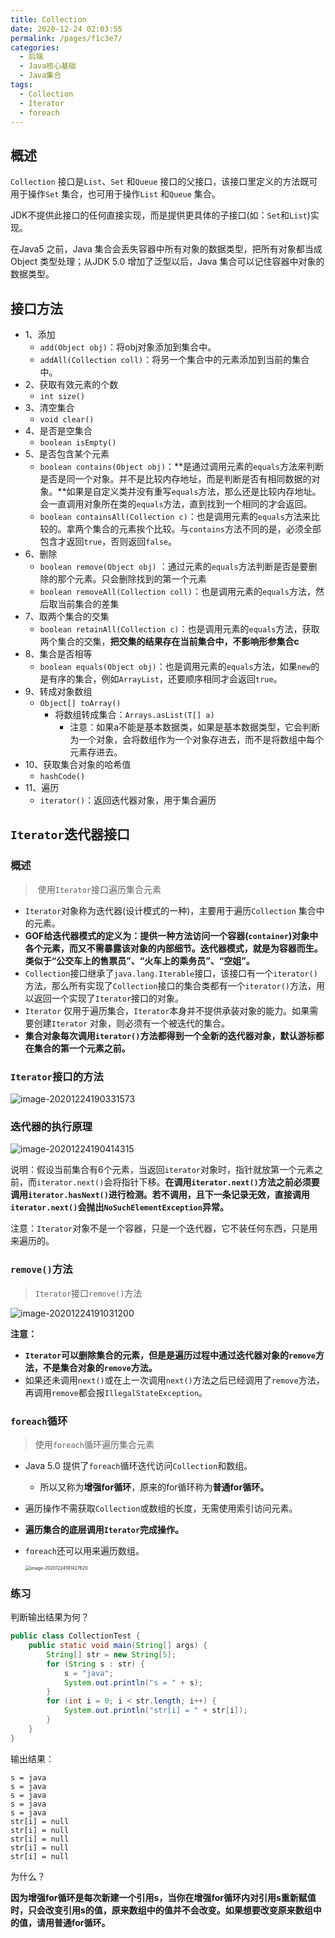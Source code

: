 ```yaml
---
title: Collection
date: 2020-12-24 02:03:55
permalink: /pages/f1c3e7/
categories:
  - 后端
  - Java核心基础
  - Java集合
tags:
  - Collection
  - Iterator
  - foreach
---
```


## 概述
`Collection` 接口是`List`、`Set` 和`Queue` 接口的父接口，该接口里定义的方法既可用于操作`Set` 集合，也可用于操作`List` 和`Queue` 集合。

JDK不提供此接口的任何直接实现，而是提供更具体的子接口(如：`Set`和`List`)实现。

在Java5 之前，Java 集合会丢失容器中所有对象的数据类型，把所有对象都当成Object 类型处理；从JDK 5.0 增加了泛型以后，Java 集合可以记住容器中对象的数据类型。



## 接口方法

- 1、添加
  - `add(Object obj)`：将obj对象添加到集合中。
  - `addAll(Collection coll)`：将另一个集合中的元素添加到当前的集合中。
- 2、获取有效元素的个数
  - `int size()`
- 3、清空集合
  - `void clear()`
- 4、是否是空集合
  - `boolean isEmpty()`
- 5、是否包含某个元素
  - `boolean contains(Object obj)`：**是通过调用元素的`equals`方法来判断是否是同一个对象。并不是比较内存地址，而是判断是否有相同数据的对象。**如果是自定义类并没有重写`equals`方法，那么还是比较内存地址。会一直调用对象所在类的`equals`方法，直到找到一个相同的才会返回。
  - `boolean containsAll(Collection c)`：也是调用元素的`equals`方法来比较的。拿两个集合的元素挨个比较。与`contains`方法不同的是，必须全部包含才返回`true`，否则返回`false`。
- 6、删除
  - `boolean remove(Object obj)` ：通过元素的`equals`方法判断是否是要删除的那个元素。只会删除找到的第一个元素
  - `boolean removeAll(Collection coll)`：也是调用元素的`equals`方法，然后取当前集合的差集
- 7、取两个集合的交集
  - `boolean retainAll(Collection c)`：也是调用元素的`equals`方法，获取两个集合的交集，**把交集的结果存在当前集合中，不影响形参集合c**
- 8、集合是否相等
  - `boolean equals(Object obj)`：也是调用元素的`equals`方法，如果`new`的是有序的集合，例如`ArrayList`，还要顺序相同才会返回`true`。
- 9、转成对象数组
  - `Object[] toArray()`
    - 将数组转成集合：`Arrays.asList(T[] a)`
      - 注意：如果a不能是基本数据类，如果是基本数据类型，它会判断为一个对象，会将数组作为一个对象存进去，而不是将数组中每个元素存进去。
- 10、获取集合对象的哈希值
  - `hashCode()`
- 11、遍历
  - `iterator()`：返回迭代器对象，用于集合遍历



## `Iterator`迭代器接口

### 概述

> ​	使用`Iterator`接口遍历集合元素

- `Iterator`对象称为迭代器(设计模式的一种)，主要用于遍历`Collection` 集合中的元素。
- **GOF给迭代器模式的定义为：提供一种方法访问一个容器(`container`)对象中各个元素，而又不需暴露该对象的内部细节。迭代器模式，就是为容器而生。类似于“公交车上的售票员”、“火车上的乘务员”、“空姐”。**
- `Collection`接口继承了`java.lang.Iterable`接口，该接口有一个`iterator()`方法，那么所有实现了`Collection`接口的集合类都有一个`iterator()`方法，用以返回一个实现了`Iterator`接口的对象。
- `Iterator` 仅用于遍历集合，`Iterator`本身并不提供承装对象的能力。如果需要创建`Iterator` 对象，则必须有一个被迭代的集合。
- **集合对象每次调用`iterator()`方法都得到一个全新的迭代器对象，默认游标都在集合的第一个元素之前。**



### `Iterator`接口的方法

![image-20201224190331573](https://raw.githubusercontent.com/SaulJWu/images/main/20201224190331.png)



### 迭代器的执行原理

![image-20201224190414315](https://raw.githubusercontent.com/SaulJWu/images/main/20201224190414.png)

说明：假设当前集合有6个元素，当返回`iterator`对象时，指针就放第一个元素之前，而`iterator.next()`会将指针下移。**在调用`iterator.next()`方法之前必须要调用`iterator.hasNext()`进行检测。若不调用，且下一条记录无效，直接调用`iterator.next()`会抛出`NoSuchElementException`异常。**

注意：`Iterator`对象不是一个容器，只是一个迭代器，它不装任何东西，只是用来遍历的。



### `remove()`方法

> `Iterator`接口`remove()`方法

![image-20201224191031200](https://raw.githubusercontent.com/SaulJWu/images/main/20201224191031.png)

**注意：**

- **`Iterator`可以删除集合的元素，但是是遍历过程中通过迭代器对象的`remove`方法，不是集合对象的`remove`方法。**
- 如果还未调用`next()`或在上一次调用`next()`方法之后已经调用了`remove`方法，再调用`remove`都会报`IllegalStateException`。



### `foreach`循环

> 使用`foreach`循环遍历集合元素

- Java 5.0 提供了`foreach`循环迭代访问`Collection`和数组。

  - 所以又称为**增强for循环**，原来的for循环称为**普通for循环。**

- 遍历操作不需获取`Collection`或数组的长度，无需使用索引访问元素。

- **遍历集合的底层调用`Iterator`完成操作。**

- `foreach`还可以用来遍历数组。

  <img src="https://raw.githubusercontent.com/SaulJWu/images/main/20201224191427.png" alt="image-20201224191427620" style="zoom:50%;" />



### 练习

判断输出结果为何？

```java
public class CollectionTest {
    public static void main(String[] args) {
        String[] str = new String[5];
        for (String s : str) {
            s = "java";
            System.out.println("s = " + s);
        }
        for (int i = 0; i < str.length; i++) {
            System.out.println("str[i] = " + str[i]);
        }
    }
}
```

输出结果：

```
s = java
s = java
s = java
s = java
s = java
str[i] = null
str[i] = null
str[i] = null
str[i] = null
str[i] = null
```

为什么？



**因为增强for循环是每次新建一个引用s，当你在增强for循环内对引用s重新赋值时，只会改变引用s的值，原来数组中的值并不会改变。如果想要改变原来数组中的值，请用普通for循环。**